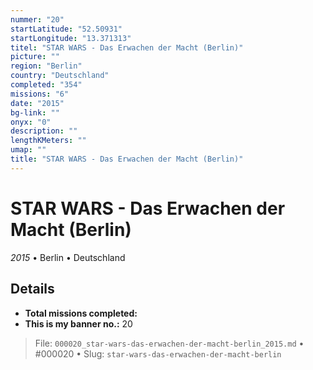```yaml
---
nummer: "20"
startLatitude: "52.50931"
startLongitude: "13.371313"
titel: "STAR WARS - Das Erwachen der Macht (Berlin)"
picture: ""
region: "Berlin"
country: "Deutschland"
completed: "354"
missions: "6"
date: "2015"
bg-link: ""
onyx: "0"
description: ""
lengthKMeters: ""
umap: ""
title: "STAR WARS - Das Erwachen der Macht (Berlin)"
---
```

# STAR WARS - Das Erwachen der Macht (Berlin)

*2015* • Berlin • Deutschland



## Details


- **Total missions completed:** 
- **This is my banner no.:** 20





> File: `000020_star-wars-das-erwachen-der-macht-berlin_2015.md` • #000020 • Slug: `star-wars-das-erwachen-der-macht-berlin`
